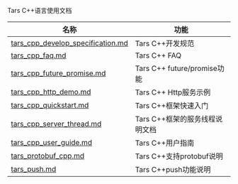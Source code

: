 Tars C++语言使用文档

名称 |功能
------------------|----------------
[tars_cpp_develop_specification.md](https://github.com/TarsCloud/TarsCpp/blob/master/docs/tars_cpp_develop_specification.md)      |Tars C++开发规范
[tars_cpp_faq.md](https://github.com/TarsCloud/TarsCpp/blob/master/docs/tars_cpp_faq.md)                        |Tars C++ FAQ
[tars_cpp_future_promise.md](https://github.com/TarsCloud/TarsCpp/blob/master/docs/tars_cpp_future_promise.md)             |Tars C++ future/promise功能
[tars_cpp_http_demo.md](https://github.com/TarsCloud/TarsCpp/blob/master/docs/tars_cpp_http_demo.md)                  |Tars C++ Http服务示例
[tars_cpp_quickstart.md](https://github.com/TarsCloud/TarsCpp/blob/master/docs/tars_cpp_quickstart.md)                 |Tars C++框架快速入门
[tars_cpp_server_thread.md](https://github.com/TarsCloud/TarsCpp/blob/master/docs/tars_cpp_server_thread.md)              |Tars C++框架的服务线程说明文档
[tars_cpp_user_guide.md](https://github.com/TarsCloud/TarsCpp/blob/master/docs/tars_cpp_user_guide.md)                 |Tars C++用户指南
[tars_protobuf_cpp.md](https://github.com/TarsCloud/TarsCpp/blob/master/docs/tars_protobuf_cpp.md)                   |Tars C++支持protobuf说明
[tars_push.md](https://github.com/TarsCloud/TarsCpp/blob/master/docs/tars_push.md)                           |Tars C++push功能说明
